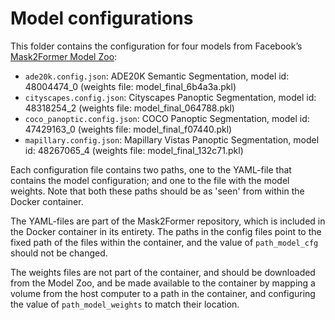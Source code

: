 # Model configurations

This folder contains the configuration for four models from Facebook’s [Mask2Former Model Zoo](https://github.com/facebookresearch/Mask2Former/blob/main/MODEL_ZOO.md):

- `ade20k.config.json`: ADE20K Semantic Segmentation, model id: 48004474_0 (weights file: model_final_6b4a3a.pkl)
- `cityscapes.config.json`: Cityscapes Panoptic Segmentation, model id: 48318254_2 (weights file: model_final_064788.pkl)
- `coco_panoptic.config.json`: COCO Panoptic Segmentation, model id: 47429163_0 (weights file: model_final_f07440.pkl)
- `mapillary.config.json`: Mapillary Vistas Panoptic Segmentation, model id: 48267065_4 (weights file: model_final_132c71.pkl)

Each configuration file contains two paths, one to the YAML-file that contains the model configuration; and one to the file with the model weights. Note that both these paths should be as 'seen' from within the Docker container. 

The YAML-files are part of the Mask2Former repository, which is included in the Docker container in its entirety. The paths in the config files point to the fixed path of the files within the container, and the value of `path_model_cfg` should not be changed.

The weights files are not part of the container, and should be downloaded from the Model Zoo, and be made available to the container by mapping a volume from the host computer to a path in the container, and configuring the value of `path_model_weights` to match their location.